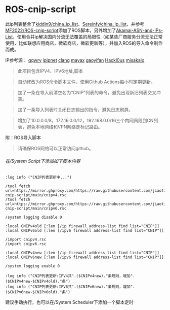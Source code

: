 # ROS-cnip-script

此ip列表整合了[kiddin9/china_ip_list](https://github.com/kiddin9/china_ip_list)、[Sereinfy/china_ip_list](https://github.com/Sereinfy/china_ip_list)，并参考[MF2022/ROS-cnip-script](https://github.com/DMF2022/ROS-cnip-script)添加了ROS脚本，另外增加了[Akamai-ASN-and-IPs-List](https://github.com/SecOps-Institute/Akamai-ASN-and-IPs-List)，使用合并ip解决国内分流无法覆盖的局限性（如某些厂商服务分流无法正常使用，比如联想应用商店，微软商店，微软更新等），并加入ROS的导入命令制作而成。

IP参考源：
[qqwry](https://www.github.com/metowolf/iplist)
[ipipnet](https://www.github.com/17mon/china_ip_list/)
[clang](https://ispip.clang.cn/)
[mayax](https://www.github.com/mayaxcn/china-ip-list/)
[gaoyifan](https://www.github.com/gaoyifan/china-operator-ip/)
[Hackl0us](https://www.github.com/Hackl0us/GeoIP2-CN/)
[misakaio](https://www.github.com/misakaio/chnroutes2/)

>此项目包含IPV4、IPV6地址,脚本

>自动修改为ROS命令脚本文件，使用Github Actions每小时定期更新。

>加了一条在导入前清空名为“CNIP”列表的命令，避免出现新旧列表交叉冲突。

>加了一条导入列表时关闭日志输出的指令，避免日志刷屏。

>增加了10.0.0.0/8，172.16.0.0/12，192.168.0.0/16三个内网网段到CN列表，避免本地网络和VPN网络走标记路由。


附：ROS导入脚本

>请确保ROS网络可以正常访问github。

###### 在/System Script下添加如下脚本内容
```
:log info ("CNIP列表更新中...")

/tool fetch url=https://mirror.ghproxy.com/https://raw.githubusercontent.com/jiaoting/ROS-cnip-script/main/cnipv4.rsc
/tool fetch url=https://mirror.ghproxy.com/https://raw.githubusercontent.com/jiaoting/ROS-cnip-script/main/cnipv6.rsc

/system logging disable 0

:local CNIPv4old [:len [/ip firewall address-list find list="CNIP"]]
:local CNIPv6old [:len [/ipv6 firewall address-list find list="CNIP"]]

/import cnipv4.rsc
/import cnipv6.rsc

:local CNIPv4new [:len [/ip firewall address-list find list="CNIP"]]
:local CNIPv6new [:len [/ipv6 firewall address-list find list="CNIP"]]

/system logging enable 0

:log info ("CNIP列表更新:IPV4共".($CNIPv4new)."条规则，增加".($CNIPv4new-$CNIPv4old)."条")
:log info ("CNIP列表更新:IPV6共".($CNIPv6new)."条规则，增加".($CNIPv6new-$CNIPv6old)."条")
```

建议手动执行，也可以在/System Scheduler下添加一个脚本定时
